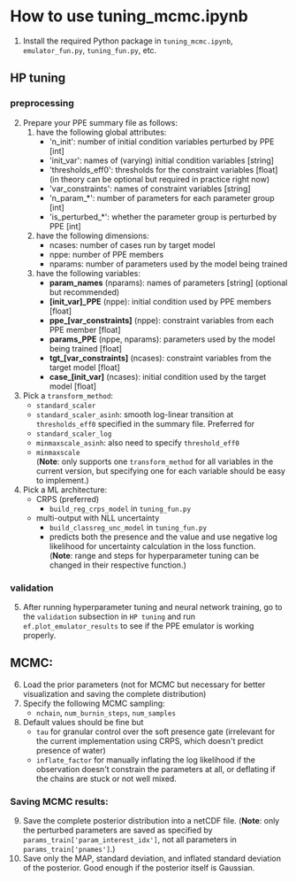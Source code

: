 # How to use tuning_mcmc.ipynb
1. Install the required Python package in `tuning_mcmc.ipynb`, `emulator_fun.py`, `tuning_fun.py`, etc.
## HP tuning
### preprocessing
2. Prepare your PPE summary file as follows:
   1. have the following global attributes:
        - 'n_init': number of initial condition variables perturbed by PPE [int]
        - 'init_var': names of (varying) initial condition variables [string]
        - 'thresholds_eff0': thresholds for the constraint variables [float] (in theory can be optional but required in practice right now)
        - 'var_constraints': names of constraint variables [string]
        - 'n_param_*': number of parameters for each parameter group [int]
        - 'is_perturbed_*': whether the parameter group is perturbed by PPE [int]
   2. have the following dimensions:
        - ncases: number of cases run by target model
        - nppe: number of PPE members
        - nparams: number of parameters used by the model being trained
   3. have the following variables:
        - **param_names** (nparams): names of parameters [string] (optional but recommended)
        - **[init_var]_PPE** (nppe): initial condition used by PPE members [float]
        - **ppe_[var_constraints]** (nppe): constraint variables from each PPE member [float]
        - **params_PPE** (nppe, nparams): parameters used by the model being trained [float]
        - **tgt_[var_constraints]** (ncases): constraint variables from the target model [float]
        - **case_[init_var]** (ncases): initial condition used by the target model [float]
3. Pick a `transform_method`:
   - `standard_scaler`
   - `standard_scaler_asinh`: smooth log-linear transition at `thresholds_eff0` specified in the summary file. Preferred for 
   - `standard_scaler_log`
   - `minmaxscale_asinh`: also need to specify `threshold_eff0`
   - `minmaxscale` <br>
   (**Note**: only supports one `transform_method` for all variables in the current version, but specifying one for each variable should be easy to implement.)
4. Pick a ML architecture:
   - CRPS (preferred)
     - `build_reg_crps_model` in `tuning_fun.py`
   - multi-output with NLL uncertainty
     - `build_classreg_unc_model` in `tuning_fun.py`
     - predicts both the presence and the value and use negative log likelihood for uncertainty calculation in the loss function. <br>
  (**Note**: range and steps for hyperparameter tuning can be changed in their respective function.)
### validation
5. After running hyperparameter tuning and neural network training, go to the `validation` subsection in `HP tuning` and run `ef.plot_emulator_results` to see if the PPE emulator is working properly.
## MCMC:
6. Load the prior parameters (not for MCMC but necessary for better visualization and saving the complete distribution)
7. Specify the following MCMC sampling:
   - `nchain`, `num_burnin_steps`, `num_samples`
8. Default values should be fine but
   - `tau` for granular control over the soft presence gate (irrelevant for the current implementation using CRPS, which doesn't predict presence of water)
   - `inflate_factor` for manually inflating the log likelihood if the observation doesn't constrain the parameters at all, or deflating if the chains are stuck or not well mixed.
### Saving MCMC results:
9. Save the complete posterior distribution into a netCDF file. (**Note**: only the perturbed parameters are saved as specified by `params_train['param_interest_idx']`, not all parameters in `params_train['pnames']`.)
10. Save only the MAP, standard deviation, and inflated standard deviation of the posterior. Good enough if the posterior itself is Gaussian.
